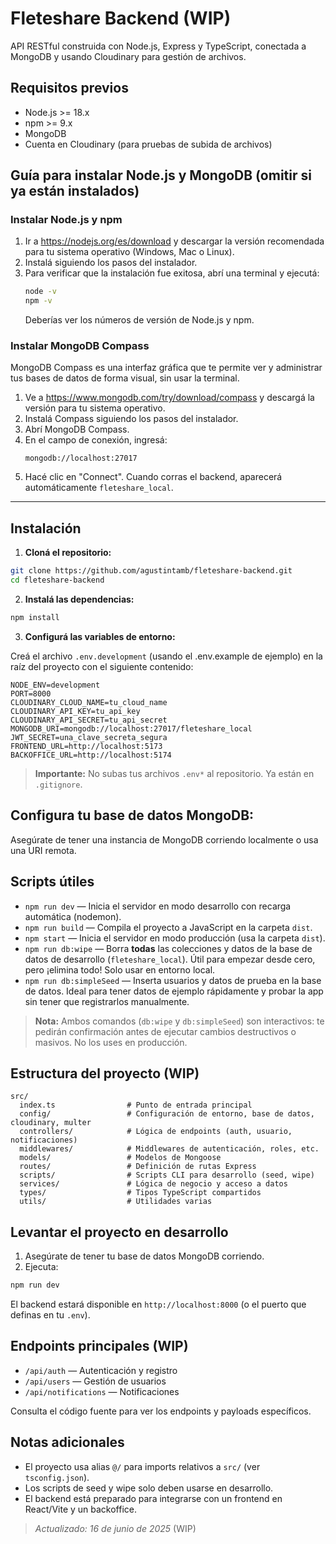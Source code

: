 # Fleteshare Backend (WIP)

API RESTful construida con Node.js, Express y TypeScript, conectada a MongoDB y usando Cloudinary para gestión de archivos.

## Requisitos previos

- Node.js >= 18.x
- npm >= 9.x
- MongoDB
- Cuenta en Cloudinary (para pruebas de subida de archivos)

## Guía para instalar Node.js y MongoDB (omitir si ya están instalados)

### Instalar Node.js y npm

1. Ir a https://nodejs.org/es/download y descargar la versión recomendada para tu sistema operativo (Windows, Mac o Linux).
2. Instalá siguiendo los pasos del instalador.
3. Para verificar que la instalación fue exitosa, abrí una terminal y ejecutá:
   ```zsh
   node -v
   npm -v
   ```
   Deberías ver los números de versión de Node.js y npm.

### Instalar MongoDB Compass

MongoDB Compass es una interfaz gráfica que te permite ver y administrar tus bases de datos de forma visual, sin usar la terminal.

1. Ve a https://www.mongodb.com/try/download/compass y descargá la versión para tu sistema operativo.
2. Instalá Compass siguiendo los pasos del instalador.
3. Abrí MongoDB Compass.
4. En el campo de conexión, ingresá:
   ```
   mongodb://localhost:27017
   ```
5. Hacé clic en "Connect". Cuando corras el backend, aparecerá automáticamente `fleteshare_local`.

---

## Instalación

1. **Cloná el repositorio:**

```zsh
git clone https://github.com/agustintamb/fleteshare-backend.git
cd fleteshare-backend
```

2. **Instalá las dependencias:**

```zsh
npm install
```

3. **Configurá las variables de entorno:**

Creá el archivo `.env.development` (usando el .env.example de ejemplo) en la raíz del proyecto con el siguiente contenido:

```env
NODE_ENV=development
PORT=8000
CLOUDINARY_CLOUD_NAME=tu_cloud_name
CLOUDINARY_API_KEY=tu_api_key
CLOUDINARY_API_SECRET=tu_api_secret
MONGODB_URI=mongodb://localhost:27017/fleteshare_local
JWT_SECRET=una_clave_secreta_segura
FRONTEND_URL=http://localhost:5173
BACKOFFICE_URL=http://localhost:5174
```

> **Importante:** No subas tus archivos `.env*` al repositorio. Ya están en `.gitignore`.

## Configura tu base de datos MongoDB:

Asegúrate de tener una instancia de MongoDB corriendo localmente o usa una URI remota.

## Scripts útiles

- `npm run dev` — Inicia el servidor en modo desarrollo con recarga automática (nodemon).
- `npm run build` — Compila el proyecto a JavaScript en la carpeta `dist`.
- `npm start` — Inicia el servidor en modo producción (usa la carpeta `dist`).
- `npm run db:wipe` — Borra **todas** las colecciones y datos de la base de datos de desarrollo (`fleteshare_local`). Útil para empezar desde cero, pero ¡elimina todo! Solo usar en entorno local.
- `npm run db:simpleSeed` — Inserta usuarios y datos de prueba en la base de datos. Ideal para tener datos de ejemplo rápidamente y probar la app sin tener que registrarlos manualmente.

> **Nota:** Ambos comandos (`db:wipe` y `db:simpleSeed`) son interactivos: te pedirán confirmación antes de ejecutar cambios destructivos o masivos. No los uses en producción.

## Estructura del proyecto (WIP)

```
src/
  index.ts                # Punto de entrada principal
  config/                 # Configuración de entorno, base de datos, cloudinary, multer
  controllers/            # Lógica de endpoints (auth, usuario, notificaciones)
  middlewares/            # Middlewares de autenticación, roles, etc.
  models/                 # Modelos de Mongoose
  routes/                 # Definición de rutas Express
  scripts/                # Scripts CLI para desarrollo (seed, wipe)
  services/               # Lógica de negocio y acceso a datos
  types/                  # Tipos TypeScript compartidos
  utils/                  # Utilidades varias
```

## Levantar el proyecto en desarrollo

1. Asegúrate de tener tu base de datos MongoDB corriendo.
2. Ejecuta:

```zsh
npm run dev
```

El backend estará disponible en `http://localhost:8000` (o el puerto que definas en tu `.env`).

## Endpoints principales (WIP)

- `/api/auth` — Autenticación y registro
- `/api/users` — Gestión de usuarios
- `/api/notifications` — Notificaciones

Consulta el código fuente para ver los endpoints y payloads específicos.

## Notas adicionales

- El proyecto usa alias `@/` para imports relativos a `src/` (ver `tsconfig.json`).
- Los scripts de seed y wipe solo deben usarse en desarrollo.
- El backend está preparado para integrarse con un frontend en React/Vite y un backoffice.

> _Actualizado: 16 de junio de 2025_ (WIP)
